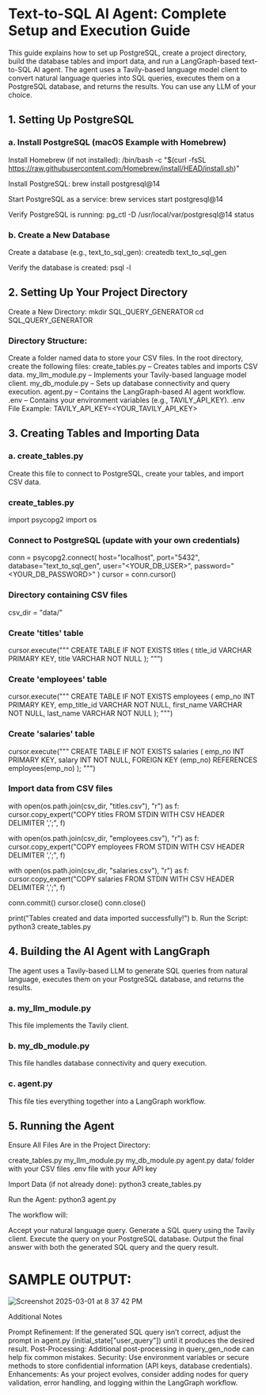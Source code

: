 # Text-to-SQL AI Agent: Complete Setup and Execution Guide

This guide explains how to set up PostgreSQL, create a project directory, build the database tables and import data, and run a LangGraph-based text-to-SQL AI agent. The agent uses a Tavily-based language model client to convert natural language queries into SQL queries, executes them on a PostgreSQL database, and returns the results. You can use any LLM of your choice.

## 1. Setting Up PostgreSQL

### a. Install PostgreSQL (macOS Example with Homebrew)
Install Homebrew (if not installed):
/bin/bash -c "$(curl -fsSL https://raw.githubusercontent.com/Homebrew/install/HEAD/install.sh)"

Install PostgreSQL:
brew install postgresql@14

Start PostgreSQL as a service:
brew services start postgresql@14

Verify PostgreSQL is running:
pg_ctl -D /usr/local/var/postgresql@14 status

### b. Create a New Database
Create a database (e.g., text_to_sql_gen):
createdb text_to_sql_gen

Verify the database is created:
psql -l

## 2. Setting Up Your Project Directory

Create a New Directory:
mkdir SQL_QUERY_GENERATOR
cd SQL_QUERY_GENERATOR

### Directory Structure:
Create a folder named data to store your CSV files.
In the root directory, create the following files:
create_tables.py – Creates tables and imports CSV data.
my_llm_module.py – Implements your Tavily-based language model client.
my_db_module.py – Sets up database connectivity and query execution.
agent.py – Contains the LangGraph-based AI agent workflow.
.env – Contains your environment variables (e.g., TAVILY_API_KEY).
.env File Example:
TAVILY_API_KEY=<YOUR_TAVILY_API_KEY>

## 3. Creating Tables and Importing Data

### a. create_tables.py
Create this file to connect to PostgreSQL, create your tables, and import CSV data.

### create_tables.py
import psycopg2
import os

### Connect to PostgreSQL (update with your own credentials)
conn = psycopg2.connect(
    host="localhost",
    port="5432",
    database="text_to_sql_gen",
    user="<YOUR_DB_USER>",
    password="<YOUR_DB_PASSWORD>"
)
cursor = conn.cursor()

### Directory containing CSV files
csv_dir = "data/"

### Create 'titles' table
cursor.execute("""
    CREATE TABLE IF NOT EXISTS titles (
        title_id VARCHAR PRIMARY KEY,
        title VARCHAR NOT NULL
    );
""")
### Create 'employees' table
cursor.execute("""
    CREATE TABLE IF NOT EXISTS employees (
        emp_no INT PRIMARY KEY,
        emp_title_id VARCHAR NOT NULL,
        first_name VARCHAR NOT NULL,
        last_name VARCHAR NOT NULL
    );
""")
### Create 'salaries' table
cursor.execute("""
    CREATE TABLE IF NOT EXISTS salaries (
        emp_no INT PRIMARY KEY,
        salary INT NOT NULL,
        FOREIGN KEY (emp_no) REFERENCES employees(emp_no)
    );
""")

### Import data from CSV files
with open(os.path.join(csv_dir, "titles.csv"), "r") as f:
    cursor.copy_expert("COPY titles FROM STDIN WITH CSV HEADER DELIMITER ',';", f)

with open(os.path.join(csv_dir, "employees.csv"), "r") as f:
    cursor.copy_expert("COPY employees FROM STDIN WITH CSV HEADER DELIMITER ',';", f)

with open(os.path.join(csv_dir, "salaries.csv"), "r") as f:
    cursor.copy_expert("COPY salaries FROM STDIN WITH CSV HEADER DELIMITER ',';", f)

conn.commit()
cursor.close()
conn.close()

print("Tables created and data imported successfully!")
b. Run the Script:
python3 create_tables.py

## 4. Building the AI Agent with LangGraph

The agent uses a Tavily-based LLM to generate SQL queries from natural language, executes them on your PostgreSQL database, and returns the results.

### a. my_llm_module.py
This file implements the Tavily client.

### b. my_db_module.py
This file handles database connectivity and query execution.

### c. agent.py
This file ties everything together into a LangGraph workflow.

## 5. Running the Agent

Ensure All Files Are in the Project Directory:

create_tables.py
my_llm_module.py
my_db_module.py
agent.py
data/ folder with your CSV files
.env file with your API key

Import Data (if not already done):
python3 create_tables.py

Run the Agent:
python3 agent.py

The workflow will:

Accept your natural language query.
Generate a SQL query using the Tavily client.
Execute the query on your PostgreSQL database.
Output the final answer with both the generated SQL query and the query result.

# SAMPLE OUTPUT:

![Screenshot 2025-03-01 at 8 37 42 PM](https://github.com/user-attachments/assets/d7215545-e128-48be-b291-6f0512a38b9d)


Additional Notes

Prompt Refinement:
If the generated SQL query isn’t correct, adjust the prompt in agent.py (initial_state["user_query"]) until it produces the desired result.
Post-Processing:
Additional post-processing in query_gen_node can help fix common mistakes.
Security:
Use environment variables or secure methods to store confidential information (API keys, database credentials).
Enhancements:
As your project evolves, consider adding nodes for query validation, error handling, and logging within the LangGraph workflow.
